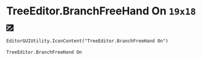 # TreeEditor.BranchFreeHand On `19x18`
<img src="/img/TreeEditor.BranchFreeHand%20On.png" width=19 height=18>

``` CSharp
EditorGUIUtility.IconContent("TreeEditor.BranchFreeHand On")
```
```
TreeEditor.BranchFreeHand On
```
